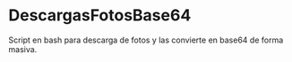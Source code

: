 # DescargasFotosBase64
Script en bash para descarga de fotos y las convierte en base64 de forma masiva.
